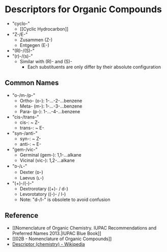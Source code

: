 # Descriptors for Organic Compounds

- "cyclo-"
	- [[Cyclic Hydrocarbon]]
- "Z-/E-"
	- Zusammen (Z-)
	- Entgegen (E-)
- "(R)-/(S)-"
- "(r)-/(s)-"
	- Similar with (R)- and (S)-
		- Each substituents are only differ by their absolute configuration

## Common Names

- "o-/m-/p-"
	- Ortho- (o-): 1-…-2-…benzene
	- Meta- (m-): 1-…-3-…benzene
	- Para- (p-): 1-…-4-…benzene
- "cis-/trans-"
	- cis-: ~ Z-
	- trans-: ~ E-
- "syn-/anti-"
	- syn-: ~ Z-
	- anti-: ~ E-
- "gem-/vic-"
	- Germinal (gem-): 1,1-…alkane
	- Vicinal (vic-): 1,2-…alkane
- "ᴅ-/ʟ-"
	- Dexter (ᴅ-)
	- Laevus (ʟ-)
- "(+)-/(-)-"
	- Dextrorotary ((+)- / d-)
	- Levorotatory ((-)- / l-)
	- Note: "d-/l-" is obsolete to avoid confusion

## Reference

- [[Nomenclature of Organic Chemistry. IUPAC Recommendations and Preferred Names 2013.|IUPAC Blue Book]]
- [[02B - Nomenclature of Organic Compounds]]
- [Descriptor (chemistry) - Wikipedia](https://en.wikipedia.org/wiki/Descriptor_(chemistry))
